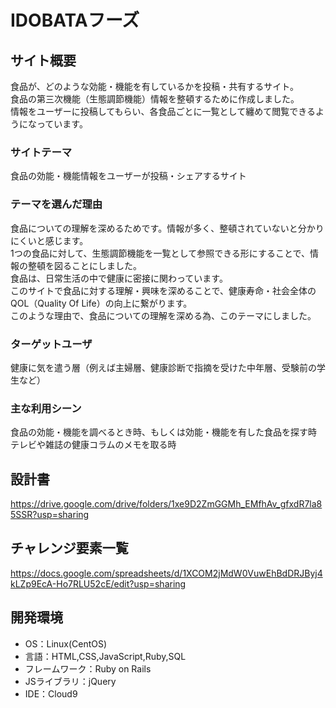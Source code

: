 # IDOBATAフーズ

## サイト概要

食品が、どのような効能・機能を有しているかを投稿・共有するサイト。<br>
食品の第三次機能（生態調節機能）情報を整頓するために作成しました。<br>
情報をユーザーに投稿してもらい、各食品ごとに一覧として纏めて閲覧できるようになっています。

### サイトテーマ

食品の効能・機能情報をユーザーが投稿・シェアするサイト

### テーマを選んだ理由

食品についての理解を深めるためです。情報が多く、整頓されていないと分かりにくいと感じます。<br>
1つの食品に対して、生態調節機能を一覧として参照できる形にすることで、情報の整頓を図ることにしました。<br>
食品は、日常生活の中で健康に密接に関わっています。<br>
このサイトで食品に対する理解・興味を深めることで、健康寿命・社会全体のQOL（Quality Of Life）の向上に繋がります。<br>
このような理由で、食品についての理解を深める為、このテーマにしました。

### ターゲットユーザ

健康に気を遣う層（例えば主婦層、健康診断で指摘を受けた中年層、受験前の学生など）

### 主な利用シーン

食品の効能・機能を調べるとき時、もしくは効能・機能を有した食品を探す時<br>
テレビや雑誌の健康コラムのメモを取る時

## 設計書
https://drive.google.com/drive/folders/1xe9D2ZmGGMh_EMfhAv_gfxdR7la85SSR?usp=sharing

## チャレンジ要素一覧
https://docs.google.com/spreadsheets/d/1XCOM2jMdW0VuwEhBdDRJByj4kLZp9EcA-Ho7RLU52cE/edit?usp=sharing

## 開発環境
- OS：Linux(CentOS)
- 言語：HTML,CSS,JavaScript,Ruby,SQL
- フレームワーク：Ruby on Rails
- JSライブラリ：jQuery
- IDE：Cloud9